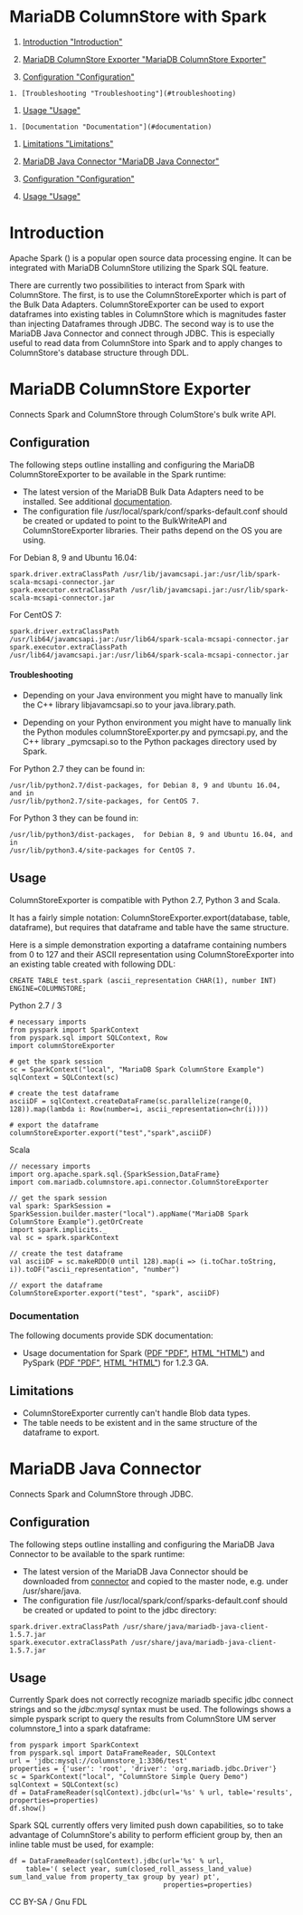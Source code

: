 
# MariaDB ColumnStore with Spark

 
1. [Introduction "Introduction"](#introduction)
1. [MariaDB ColumnStore Exporter "MariaDB ColumnStore Exporter"](#mariadb-columnstore-exporter) 

  1. [Configuration "Configuration"](#configuration) 

    1. [Troubleshooting "Troubleshooting"](#troubleshooting)
  1. [Usage "Usage"](#usage) 

    1. [Documentation "Documentation"](#documentation)
  1. [Limitations "Limitations"](#limitations)
1. [MariaDB Java Connector "MariaDB Java Connector"](#mariadb-java-connector) 

  1. [Configuration "Configuration"](#configuration)
  1. [Usage "Usage"](#usage)



# Introduction


Apache Spark ([](https://spark.apache.org/)) is a popular open source data processing engine. It can be integrated with MariaDB ColumnStore utilizing the Spark SQL feature.


There are currently two possibilities to interact from Spark with ColumnStore. 
The first, is to use the ColumnStoreExporter which is part of the Bulk Data Adapters. ColumnStoreExporter can be used to export dataframes into existing tables in ColumnStore which is magnitudes faster than injecting Dataframes through JDBC. The second way is to use the MariaDB Java Connector and connect through JDBC. This is especially useful to read data from ColumnStore into Spark and to apply changes to ColumnStore's database structure through DDL.


# MariaDB ColumnStore Exporter


Connects Spark and ColumnStore through ColumStore's bulk write API.


## Configuration


The following steps outline installing and configuring the MariaDB ColumnStoreExporter to be available in the Spark runtime:


* The latest version of the MariaDB Bulk Data Adapters need to be installed. See additional [documentation](../columnstore-data-ingestion/columnstore-bulk-write-sdk.md).
* The configuration file /usr/local/spark/conf/sparks-default.conf should be created or updated to point to the BulkWriteAPI and ColumnStoreExporter libraries. Their paths depend on the OS you are using.


For Debian 8, 9 and Ubuntu 16.04:


```
spark.driver.extraClassPath /usr/lib/javamcsapi.jar:/usr/lib/spark-scala-mcsapi-connector.jar
spark.executor.extraClassPath /usr/lib/javamcsapi.jar:/usr/lib/spark-scala-mcsapi-connector.jar
```


For CentOS 7:


```
spark.driver.extraClassPath /usr/lib64/javamcsapi.jar:/usr/lib64/spark-scala-mcsapi-connector.jar
spark.executor.extraClassPath /usr/lib64/javamcsapi.jar:/usr/lib64/spark-scala-mcsapi-connector.jar
```


#### Troubleshooting


* Depending on your Java environment you might have to manually link the C++ library libjavamcsapi.so to your java.library.path.


* Depending on your Python environment you might have to manually link the Python modules columnStoreExporter.py and pymcsapi.py, and the C++ library _pymcsapi.so to the Python packages directory used by Spark.


For Python 2.7 they can be found in:


```
/usr/lib/python2.7/dist-packages, for Debian 8, 9 and Ubuntu 16.04, and in
/usr/lib/python2.7/site-packages, for CentOS 7.
```


For Python 3 they can be found in:


```
/usr/lib/python3/dist-packages,  for Debian 8, 9 and Ubuntu 16.04, and in
/usr/lib/python3.4/site-packages for CentOS 7.
```


## Usage


ColumnStoreExporter is compatible with Python 2.7, Python 3 and Scala.


It has a fairly simple notation: ColumnStoreExporter.export(database, table, dataframe), but requires that dataframe and table have the same structure.


Here is a simple demonstration exporting a dataframe containing numbers from 0 to 127 and their ASCII representation using ColumnStoreExporter into an existing table created with following DDL:


```
CREATE TABLE test.spark (ascii_representation CHAR(1), number INT) ENGINE=COLUMNSTORE;
```


Python 2.7 / 3


```
# necessary imports
from pyspark import SparkContext
from pyspark.sql import SQLContext, Row
import columnStoreExporter

# get the spark session
sc = SparkContext("local", "MariaDB Spark ColumnStore Example")
sqlContext = SQLContext(sc)

# create the test dataframe
asciiDF = sqlContext.createDataFrame(sc.parallelize(range(0, 128)).map(lambda i: Row(number=i, ascii_representation=chr(i))))

# export the dataframe
columnStoreExporter.export("test","spark",asciiDF)
```


Scala


```
// necessary imports
import org.apache.spark.sql.{SparkSession,DataFrame}
import com.mariadb.columnstore.api.connector.ColumnStoreExporter

// get the spark session
val spark: SparkSession = SparkSession.builder.master("local").appName("MariaDB Spark ColumnStore Example").getOrCreate
import spark.implicits._
val sc = spark.sparkContext

// create the test dataframe
val asciiDF = sc.makeRDD(0 until 128).map(i => (i.toChar.toString, i)).toDF("ascii_representation", "number")

// export the dataframe
ColumnStoreExporter.export("test", "spark", asciiDF)
```


### Documentation


The following documents provide SDK documentation:


* Usage documentation for Spark ([PDF "PDF"](https://mariadb.com/kb/en/mariadb-columnstore-with-spark/+attachment/spark_mcsapi_usage_1_2_3), [HTML "HTML"](https://mariadb.com/kb/en/mariadb-columnstore-with-spark/+attachment/spark_mcsapi_usage_html_1_2_3)) and PySpark ([PDF "PDF"](https://mariadb.com/kb/en/mariadb-columnstore-with-spark/+attachment/pyspark_mcsapi_usage_1_2_3), [HTML "HTML"](https://mariadb.com/kb/en/mariadb-columnstore-with-spark/+attachment/pyspark_mcsapi_usage_html_1_2_3)) for 1.2.3 GA.


## Limitations


* ColumnStoreExporter currently can't handle Blob data types.
* The table needs to be existent and in the same structure of the dataframe to export.


# MariaDB Java Connector


Connects Spark and ColumnStore through JDBC.


## Configuration


The following steps outline installing and configuring the MariaDB Java Connector to be available to the spark runtime:


* The latest version of the MariaDB Java Connector should be downloaded from [connector](https://mariadb.com/downloads/connector) and copied to the master node, e.g. under /usr/share/java.
* The configuration file /usr/local/spark/conf/sparks-default.conf should be created or updated to point to the jdbc directory:


```
spark.driver.extraClassPath /usr/share/java/mariadb-java-client-1.5.7.jar
spark.executor.extraClassPath /usr/share/java/mariadb-java-client-1.5.7.jar
```


## Usage


Currently Spark does not correctly recognize mariadb specific jdbc connect strings and so the *jdbc:mysql* syntax must be used. The followings shows a simple pyspark script to query the results from ColumnStore UM server columnstore_1 into a spark dataframe:


```
from pyspark import SparkContext
from pyspark.sql import DataFrameReader, SQLContext
url = 'jdbc:mysql://columnstore_1:3306/test'
properties = {'user': 'root', 'driver': 'org.mariadb.jdbc.Driver'}
sc = SparkContext("local", "ColumnStore Simple Query Demo")
sqlContext = SQLContext(sc)
df = DataFrameReader(sqlContext).jdbc(url='%s' % url, table='results', properties=properties)
df.show()
```


Spark SQL currently offers very limited push down capabilities, so to take advantage of ColumnStore's ability to perform efficient group by, then an inline table must be used, for example:


```
df = DataFrameReader(sqlContext).jdbc(url='%s' % url, 
    table='( select year, sum(closed_roll_assess_land_value) sum_land_value from property_tax group by year) pt',
                                      properties=properties)
```


CC BY-SA / Gnu FDL

